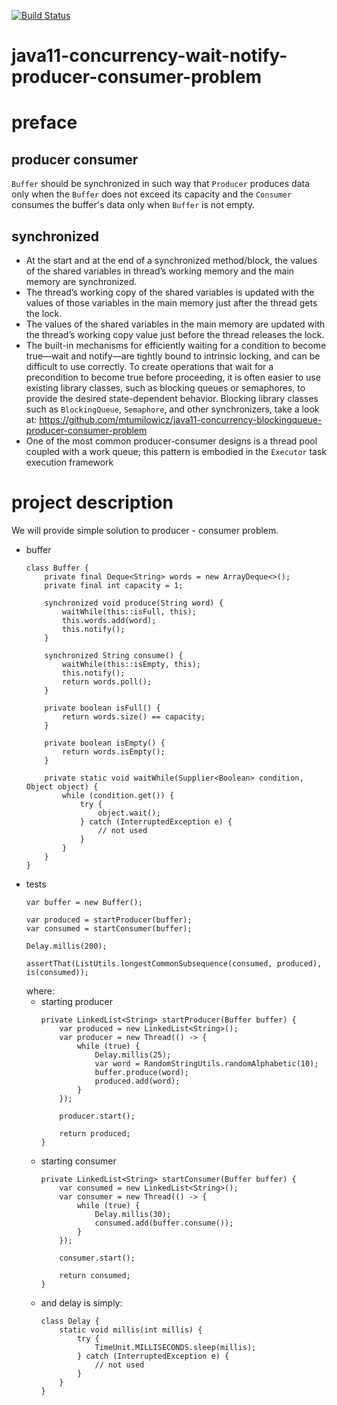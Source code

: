 [![Build Status](https://travis-ci.com/mtumilowicz/java11-concurrency-wait-notify-producer-consumer-problem.svg?branch=master)](https://travis-ci.com/mtumilowicz/java11-concurrency-wait-notify-producer-consumer-problem)

# java11-concurrency-wait-notify-producer-consumer-problem

# preface
## producer consumer
`Buffer` should be synchronized in such way that `Producer` produces data only when the `Buffer` does not exceed 
its capacity and the `Consumer` consumes the buffer's data only when `Buffer` is not empty.

## synchronized
* At the start and at the end of a synchronized method/block, the values of the shared variables in thread’s working
memory and the main memory are synchronized.
* The thread’s working copy of the shared variables is updated with the values of those
variables in the main memory just after the thread gets the lock. 
* The values of the shared variables in the main memory are updated with the thread’s working copy
value just before the thread releases the lock. 
* The built-in mechanisms for efficiently waiting for a condition to become
  true—wait and notify—are tightly bound to intrinsic locking, and can be difficult
  to use correctly. To create operations that wait for a precondition to become
  true before proceeding, it is often easier to use existing library classes, such as
  blocking queues or semaphores, to provide the desired state-dependent behavior.
  Blocking library classes such as `BlockingQueue`, `Semaphore`, and other synchronizers, 
  take a look at: https://github.com/mtumilowicz/java11-concurrency-blockingqueue-producer-consumer-problem
* One of the most common producer-consumer designs is a thread pool coupled with a work
  queue; this pattern is embodied in the `Executor` task execution framework
# project description
We will provide simple solution to producer - consumer problem.
* buffer
    ```
    class Buffer {
        private final Deque<String> words = new ArrayDeque<>();
        private final int capacity = 1;
    
        synchronized void produce(String word) {
            waitWhile(this::isFull, this);
            this.words.add(word);
            this.notify();
        }
    
        synchronized String consume() {
            waitWhile(this::isEmpty, this);
            this.notify();
            return words.poll();
        }
    
        private boolean isFull() {
            return words.size() == capacity;
        }
        
        private boolean isEmpty() {
            return words.isEmpty();
        }
    
        private static void waitWhile(Supplier<Boolean> condition, Object object) {
            while (condition.get()) {
                try {
                    object.wait();
                } catch (InterruptedException e) {
                    // not used
                }
            }
        }
    }
    ```
* tests
    ```
    var buffer = new Buffer();
    
    var produced = startProducer(buffer);
    var consumed = startConsumer(buffer);
    
    Delay.millis(200);
    
    assertThat(ListUtils.longestCommonSubsequence(consumed, produced), is(consumed));
    ```
    where:
    * starting producer
        ```
        private LinkedList<String> startProducer(Buffer buffer) {
            var produced = new LinkedList<String>();
            var producer = new Thread(() -> {
                while (true) {
                    Delay.millis(25);
                    var word = RandomStringUtils.randomAlphabetic(10);
                    buffer.produce(word);
                    produced.add(word);
                }
            });
        
            producer.start();
        
            return produced;
        }
        ```
    * starting consumer
        ```
        private LinkedList<String> startConsumer(Buffer buffer) {
            var consumed = new LinkedList<String>();
            var consumer = new Thread(() -> {
                while (true) {
                    Delay.millis(30);
                    consumed.add(buffer.consume());
                }
            });
        
            consumer.start();
            
            return consumed;
        }
        ```
    * and delay is simply:
        ```
        class Delay {
            static void millis(int millis) {
                try {
                    TimeUnit.MILLISECONDS.sleep(millis);
                } catch (InterruptedException e) {
                    // not used
                }
            }
        }
        ```